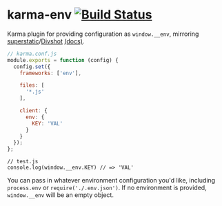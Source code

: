 karma-env [![Build Status](https://travis-ci.org/bendrucker/karma-env.svg)](https://travis-ci.org/bendrucker/karma-env)
=================

Karma plugin for providing configuration as `window.__env`, mirroring [superstatic](https://github.com/divshot/superstatic)/[Divshot](http://www.divshot.com/) [(docs)](http://docs.divshot.com/guides/environment-variables). 

```js
// karma.conf.js
module.exports = function (config) {
  config.set({
    frameworks: ['env'],

    files: [
      '*.js'
    ],

    client: {
      env: {
        KEY: 'VAL'
      }
    }
  });
};
```
```
// test.js
console.log(window.__env.KEY) // => 'VAL'
```

You can pass in whatever environment configuration you'd like, including `process.env` or `require('./.env.json')`. If no environment is provided, `window.__env` will be an empty object.
